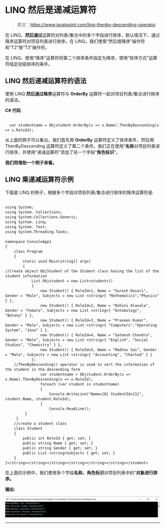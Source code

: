 # LINQ 然后是递减运算符

> 原文：<https://www.javatpoint.com/linq-thenby-descending-operator>

在 LINQ，**然后通过**运算符对列表/集合中的多个字段进行排序，默认情况下，通过降序运算符对项目列表进行排序。在 LINQ，我们使用“然后按降序”操作符和“T2”按“T3”操作符。

在 LINQ，使用“降序”运算符将第二个排序条件指定为降序，使用“排序方式”运算符指定初级排序的条件。

## LINQ 然后递减运算符的语法

使用 LINQ **然后通过降序**运算符与 **OrderBy** 运算符一起对项目列表/集合进行排序的语法。

**C# 代码**

```

  var studentname = Objstudent.OrderBy(x => x.Name).ThenByDescending(x => x.RoleId);

```

从上面的例子可以看出，我们首先用 **OrderBy** 运算符定义了排序条件，然后用 ThenByDescending 运算符定义了第二个条件。我们正在使用“**名称**对项目列表进行排序，并使用“递减运算符”添加了另一个字段“**角色标识**”。

**我们将借助一个例子来看。**

## LINQ 乘递减运算符示例

下面是 LINQ 的例子，根据多个字段对项目列表/集合进行排序的降序运算符是:

```

using System;
using System. Collections;
using System.Collections.Generic;
using System. Linq;
using System. Text;
using System.Threading.Tasks;

namespace ConsoleApp1
{
    class Program
    {
        static void Main(string[] args)
        {
//Create object ObjStudent of the Student class having the list of the student information
            List Objstudent = new List<student>()
            {
                new Student() { RoleId=1, Name = "Suresh Dasari", Gender = "Male", Subjects = new List <string>{ "Mathematics","Physics" } },
                new Student() { RoleId=2, Name = "Rohini Alavala", Gender = "Female", Subjects = new List <string>{ "Entomology", "Botany" } },
                new Student() { RoleId=3, Name = "Praveen Kumar", Gender = "Male", Subjects = new List <string>{ "Computers","Operating System", "Java" } },
                new Student() { RoleId=4, Name = "Sateesh Chandra", Gender = "Male", Subjects = new List <string>{ "English", "Social Studies", "Chemistry" } },
                new Student() { RoleId=5, Name = "Madhav Sai", Gender = "Male", Subjects = new List <string>{ "Accounting", "Charted" } }
            };
    //ThenByDescending() operator is used to sort the information of the student in the descending form
                var studentname = Objstudent.OrderBy(x => x.Name).ThenByDescending(x => x.RoleId);
                foreach (var student in studentname)
                {
                    Console.WriteLine("Name={0} StudentId={1}", student.Name, student.RoleId);
                }
                    Console.ReadLine();
         }
     }
    //create a student class
    class Student
    {
        public int RoleId { get; set; }
        public string Name { get; set; }
        public string Gender { get; set; }
        public List <string>Subjects { get; set; }
    }
}</string></string></string></string></string></string></student> 
```

在上面的示例中，我们使用多个字段**名称、角色标识**对项目列表中的“**对象进行排序。**

**输出:**

![LINQ ThenBy Descending Operator](img/b2c4b8249b77a57b4e9ddf32ff4bc855.png)

* * *